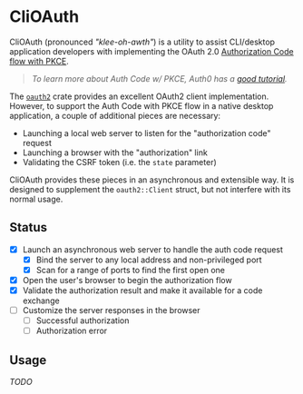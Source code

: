 # CliOAuth

CliOAuth (pronounced _"klee-oh-awth"_) is a utility to assist CLI/desktop application developers with implementing the 
OAuth 2.0 [Authorization Code flow with PKCE][1].

> _To learn more about Auth Code w/ PKCE, Auth0 has a [good tutorial][2]._

The [`oauth2`][3] crate provides an excellent OAuth2 client implementation. However, to support the Auth Code with PKCE
flow in a native desktop application, a couple of additional pieces are necessary:

- Launching a local web server to listen for the "authorization code" request
- Launching a browser with the "authorization" link
- Validating the CSRF token (i.e. the `state` parameter)

CliOAuth provides these pieces in an asynchronous and extensible way. It is designed to supplement the `oauth2::Client`
struct, but not interfere with its normal usage.

## Status

- [x] Launch an asynchronous web server to handle the auth code request
  - [x] Bind the server to any local address and non-privileged port
  - [x] Scan for a range of ports to find the first open one
- [x] Open the user's browser to begin the authorization flow
- [x] Validate the authorization result and make it available for a code exchange
- [ ] Customize the server responses in the browser
  - [ ] Successful authorization
  - [ ] Authorization error

[1]: https://www.rfc-editor.org/rfc/rfc7636
[2]: https://auth0.com/docs/get-started/authentication-and-authorization-flow/authorization-code-flow-with-proof-key-for-code-exchange-pkce
[3]: https://crates.io/crates/oauth2

## Usage

_TODO_
